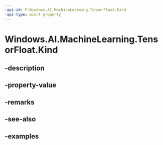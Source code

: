 ```yaml
---
-api-id: P:Windows.AI.MachineLearning.TensorFloat.Kind
-api-type: winrt property
---
```


<!-- Property syntax.
public LearningModelFeatureKind Kind { get; }
-->

# Windows.AI.MachineLearning.TensorFloat.Kind

## -description

## -property-value

## -remarks

## -see-also

## -examples

